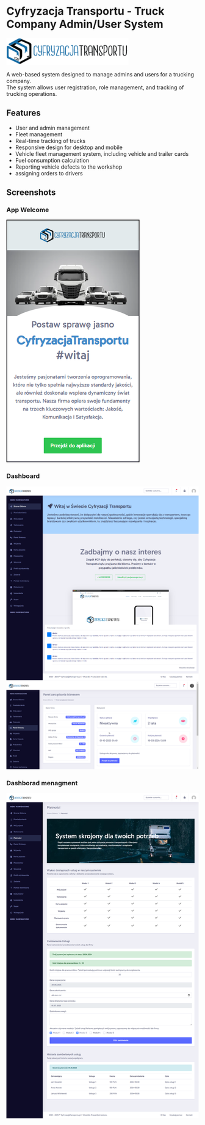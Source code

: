 
# Cyfryzacja Transportu - Truck Company Admin/User System
![Logo](img/logo.png)

A web-based system designed to manage admins and users for a trucking company.  
The system allows user registration, role management, and tracking of trucking operations.

## Features

- User and admin management  
- Fleet management
- Real-time tracking of trucks  
- Responsive design for desktop and mobile
- Vehicle fleet management system, including vehicle and trailer cards
- Fuel consumption calculation
- Reporting vehicle defects to the workshop
- assigning orders to drivers

## Screenshots
### App Welcome
![App](img/screen-mobile.png)
### Dashboard  
![Dashboard](img/screen-cf1.png)
![Dashboard](img/screen-cf3.png)
### Dashborad menagment 
![Dashboard menagment](img/screen-cf2.png)

